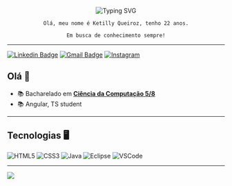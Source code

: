 <p align="center">
<img src="https://readme-typing-svg.demolab.com?font=Fira+Code&size=35&pause=1000&color=BD18E1&center=true&vCenter=true&width=435&lines=%3E+Ketilly+Queiroz+%3C" alt="Typing SVG"/>
</p> 
<p align="center"><code>Olá, meu nome é Ketilly Queiroz, tenho 22 anos.</code></p> 
<p align="center"><code>Em busca de conhecimento sempre!</code></p>
 
--- 

[![Linkedin Badge](https://img.shields.io/badge/-LinkedIn-blue?style=for-the-badge&logo=Linkedin&logoColor=white&link=https://www.linkedin.com/in/ketilly-queiroz-928825234/)](https://www.linkedin.com/in/ketilly-queiroz-928825234/)
[![Gmail Badge](https://img.shields.io/badge/-Gmail-c14438?style=for-the-badge&logo=Gmail&logoColor=white&link=mailto:ketillyunicsul@gmail.com)](mailto:ketillyunicsul@gmail.com)
[![Instagram](https://img.shields.io/badge/Instagram-E4405F?style=for-the-badge&logo=instagram&logoColor=white)](https://www.instagram.com/ketilly.queiroz/)

## Olá 🥰

- :books: Bacharelado em [**Ciência da Computação 5/8**]([https://www.cruzeirodosulvirtual.com.br/graduacao/ciencia-da-computacao/](https://www.guiadacarreira.com.br/blog/ciencia-da-computacao))
- :books: Angular, TS student

---

 ## Tecnologias 🖥

  ![HTML5](https://img.shields.io/badge/-HTML5-E34F26?style=flat-square&logo=html5&logoColor=white)
  ![CSS3](https://img.shields.io/badge/-CSS3-549FDE?style=flat-square&logo=css3&logoColor=white)
  ![Java](https://img.shields.io/badge/Java-ED8B00?style=flat-square&logo=java&logoColor=white)
  ![Eclipse](https://img.shields.io/badge/Eclipse-FE7A16.svg?style=flat-square&logo=Eclipse&logoColor=white)
  ![VSCode](https://img.shields.io/badge/-VSCode-0085D1?style=flat-square&logo=visual-studio-code&logoColor=white)
  
  ---
  
  <a align="center" href="https://github.com/anuraghazra/github-readme-stats" align="center">
    <img align="center" src="https://github-readme-stats.vercel.app/api?username=ketillyqueiroz&show_icons=true&count_private=true&theme=radical&hide=issues" />
  </a> 
  

